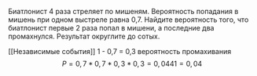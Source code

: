 Биатлонист 4 раза стреляет по мишеням. Вероятность попадания в мишень при одном выстреле равна 0,7. Найдите вероятность того, что биатлонист первые 2 раза попал в мишени, а последние два промахнулся. Результат округлите до сотых.

[[Независимые события]] 
1 - 0,7 = 0,3 вероятность промахивания
$$
P = 0,7 * 0,7 * 0,3 * 0,3 = 0,0441 = 0,04 
$$